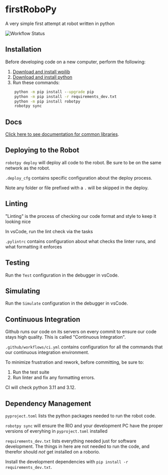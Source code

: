 # firstRoboPy
A very simple first attempt at robot written in python

![Workflow Status](https://github.com/RobotCasserole1736/firstRoboPy/actions/workflows/ci.yml/badge.svg)

## Installation

Before developing code on a new computer, perform the following:

1. [Download and install wpilib](https://github.com/wpilibsuite/allwpilib/releases)
2. [Download and install python](https://www.python.org/downloads/)
3. Run these commands:

```cmd
    python -m pip install --upgrade pip
    python -m pip install -r requirements_dev.txt
    python -m pip install robotpy
    robotpy sync
```

## Docs

[Click here to see documentation for common libraries](docs/UserAPI).

## Deploying to the Robot

`robotpy deploy` will deploy all code to the robot. Be sure to be on the same network as the robot.

`.deploy_cfg` contains specific configuration about the deploy process.

Note any folder or file prefixed with a `.` will be skipped in the deploy.

## Linting

"Linting" is the process of checking our code format and style to keep it looking nice

In vsCode, run the lint check via the tasks

`.pylintrc` contains configuration about what checks the linter runs, and what formatting it enforces

## Testing

Run the `Test` configuration in the debugger in vsCode.

## Simulating

Run the `Simulate` configuration in the debugger in vsCode.

## Continuous Integration

Github runs our code on its servers on every commit to ensure our code stays high quality. This is called "Continuous Integration".

`.github/workflows/ci.yml` contains configuration for all the commands that our continuous integration environment.

To minimize frustration and rework, before committing, be sure to:

1. Run the test suite
2. Run linter and fix any formatting errors.

CI will check python 3.11 and 3.12.

## Dependency Management

`pyproject.toml` lists the python packages needed to run the robot code.

`robotpy sync` will ensure the RIO and your development PC have the proper versions of everyhing in `pyproject.toml` installed

`requirements_dev.txt` lists everything needed just for software development. The things in here are not needed to run the code, and therefor should _not_ get installed on a roborio.

Install the development dependencies with `pip install -r requirements_dev.txt`.
